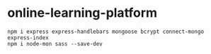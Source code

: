 # online-learning-platform

```
npm i express express-handlebars mongoose bcrypt connect-mongo express-index
npm i node-mon sass --save-dev
```

